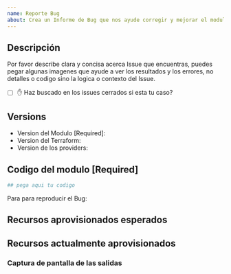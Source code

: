 ```yaml
---
name: Reporte Bug
about: Crea un Informe de Bug que nos ayude corregir y mejorar el modulo.
---
```


## Descripción

Por favor describe clara y concisa acerca Issue que encuentras, puedes pegar algunas imagenes que ayude a ver los resultados y los errores, no detalles o codigo sino la logica o contexto del Issue.

- [ ] ✋ Haz buscado en los issues cerrados si esta tu caso? 


## Versions

- Version del Modulo [Required]:  <!-- Esta en los parametros del mismo modulo -->
- Version del Terraform:  <!-- Esta en la parte superior de tu Run -->
- Version de los providers: <!-- En tu codigo provider.tf o providers.tf dentro del bloque terraform el sub-bloque required_providers  -->


## Codigo del modulo [Required]

<!-- REQUIRED: copea el codigo tal cual con los parametro que uses. Recuerda  -->

```terraform
## pega aqui tu codigo

```

Para para reproducir el Bug:

<!-- En tu Workspaces existen falsos positivos? o Warning?  -->
<!-- En tu Plan sale todo correcto? -->
<!-- Tus validaciones de Sentinel son todas correctas? sino menciona que se muestra -->
<!-- Despues del Plan cuanto tiempo paso para ejecutar el Apply? -->

## Recursos aprovisionados esperados

<!-- En caso de que se aprovisione como quedo, puedes poner imagenes -->

## Recursos actualmente aprovisionados

<!-- Si se aprovisiono que es lo que estaria mal? o que le faltaria?, puedes poner capturas -->

### Captura de pantalla de las salidas

<!-- Es Opcional pero Util para exactamente el error -->

